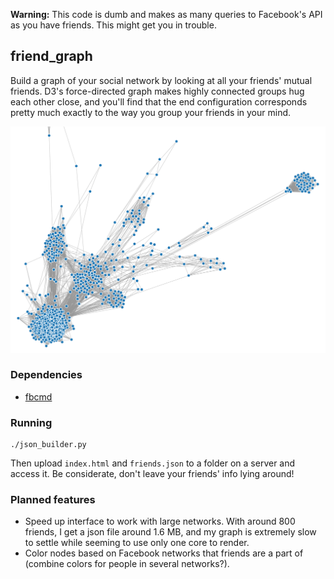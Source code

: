 __Warning:__ This code is dumb and makes as many queries to Facebook's API as you have friends. This might get you in trouble.

## friend_graph

Build a graph of your social network by looking at all your friends' mutual friends. D3's force-directed graph makes highly connected groups hug each other close, and you'll find that the end configuration corresponds pretty much exactly to the way you group your friends in your mind.

![](connections.png)


### Dependencies

- [fbcmd](http://fbcmd.dtompkins.com/)

### Running

    ./json_builder.py

Then upload `index.html` and `friends.json` to a folder on a server and access it. Be considerate, don't leave your friends' info lying around!

### Planned features

- Speed up interface to work with large networks. With around 800 friends, I get a json file around 1.6 MB, and my graph is extremely slow to settle while seeming to use only one core to render.
- Color nodes based on Facebook networks that friends are a part of (combine colors for people in several networks?).
